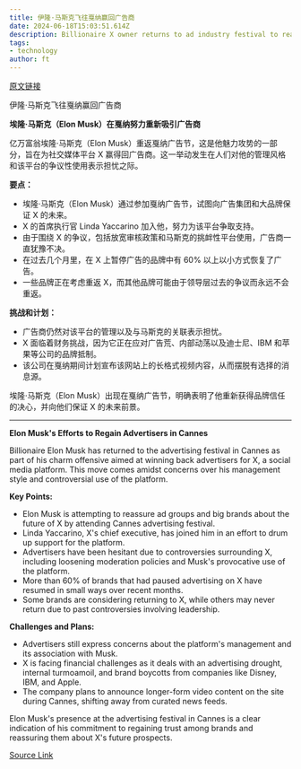 ```yaml
---
title: 伊隆·马斯克飞往戛纳赢回广告商
date: 2024-06-18T15:03:51.614Z
description: Billionaire X owner returns to ad industry festival to reassure brands put off by his use of social media platform
tags: 
- technology
author: ft
---
```


[原文链接](https://ft.com/content/4554c490-6c05-4c91-b889-5a2558426884)

伊隆·马斯克飞往戛纳赢回广告商

**埃隆·马斯克（Elon Musk）在戛纳努力重新吸引广告商** 

亿万富翁埃隆·马斯克（Elon Musk）重返戛纳广告节，这是他魅力攻势的一部分，旨在为社交媒体平台 X 赢得回广告商。这一举动发生在人们对他的管理风格和该平台的争议性使用表示担忧之际。 

**要点：**
- 埃隆·马斯克（Elon Musk）通过参加戛纳广告节，试图向广告集团和大品牌保证 X 的未来。
- X 的首席执行官 Linda Yaccarino 加入他，努力为该平台争取支持。
- 由于围绕 X 的争议，包括放宽审核政策和马斯克的挑衅性平台使用，广告商一直犹豫不决。
- 在过去几个月里，在 X 上暂停广告的品牌中有 60% 以上以小方式恢复了广告。
- 一些品牌正在考虑重返 X，而其他品牌可能由于领导层过去的争议而永远不会重返。

**挑战和计划：**
- 广告商仍然对该平台的管理以及与马斯克的关联表示担忧。
- X 面临着财务挑战，因为它正在应对广告荒、内部动荡以及迪士尼、IBM 和苹果等公司的品牌抵制。
- 该公司在戛纳期间计划宣布该网站上的长格式视频内容，从而摆脱有选择的消息源。

埃隆·马斯克（Elon Musk）出现在戛纳广告节，明确表明了他重新获得品牌信任的决心，并向他们保证 X 的未来前景。

---

 **Elon Musk's Efforts to Regain Advertisers in Cannes**

Billionaire Elon Musk has returned to the advertising festival in Cannes as part of his charm offensive aimed at winning back advertisers for X, a social media platform. This move comes amidst concerns over his management style and controversial use of the platform. 

**Key Points:**
- Elon Musk is attempting to reassure ad groups and big brands about the future of X by attending Cannes advertising festival.
- Linda Yaccarino, X's chief executive, has joined him in an effort to drum up support for the platform.
- Advertisers have been hesitant due to controversies surrounding X, including loosening moderation policies and Musk's provocative use of the platform.
- More than 60% of brands that had paused advertising on X have resumed in small ways over recent months.
- Some brands are considering returning to X, while others may never return due to past controversies involving leadership.

**Challenges and Plans:**
- Advertisers still express concerns about the platform's management and its association with Musk.
- X is facing financial challenges as it deals with an advertising drought, internal turmoamoil, and brand boycotts from companies like Disney, IBM, and Apple.
- The company plans to announce longer-form video content on the site during Cannes, shifting away from curated news feeds.

Elon Musk's presence at the advertising festival in Cannes is a clear indication of his commitment to regaining trust among brands and reassuring them about X's future prospects.

[Source Link](https://ft.com/content/4554c490-6c05-4c91-b889-5a2558426884)

